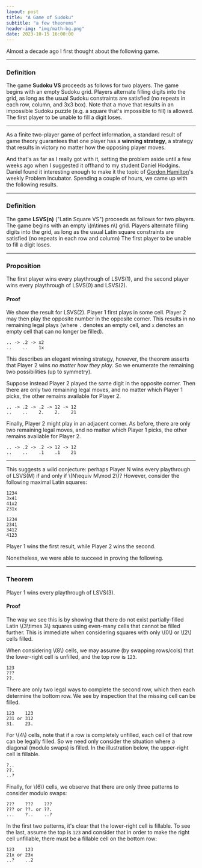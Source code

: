 ```yaml
---
layout: post
title: "A Game of Sudoku"
subtitle: "a few theorems"
header-img: "img/math-bg.png"
date: 2023-10-15 16:00:00
---
```


Almost a decade ago I first thought about the following game.

---

### Definition

The game **Sudoku VS** proceeds as follows for two players.
The game begins with an empty Sudoku grid. Players alternate
filling digits into the grid, as long as the usual Sudoku
constraints are satisfied (no repeats in each row, column,
and 3x3 box). Note that a move that results in an impossible
Sudoku puzzle (e.g. a square that's impossible to fill)
is allowed. The first player to be unable to fill a digit
loses.

---

As a finite two-player game of perfect information, a standard
result of game theory guarantees that one player has a
**winning strategy**, a strategy that results in victory no
matter how the opposing player moves.

And that's as far as I really got with it, setting the problem
aside until a few weeks ago when I suggested it offhand to
my student Daniel Hodgins. Daniel found it interesting enough
to make it the topic of
[Gordon Hamilton](2023-10-14-ams-sectional-session-notes.md)'s
weekly Problem Incubator. Spending a couple of hours, we
came up with the following results.

---

### Definition

The game **LSVS(n)** ("Latin Square VS") proceeds as follows
for two players. The game begins with an empty \\(n\times n\\) grid.
Players alternate
filling digits into the grid, as long as the usual Latin square
constraints are satisfied (no repeats in each row and column)
The first player to be unable to fill a digit
loses.

---

### Proposition

The first player wins every playthrough of LSVS(1), and the
second player wins every playthrough of LSVS(0) and LSVS(2).

#### Proof

We show the result for LSVS(2). Player 1 first plays in
some cell. Player 2 may then play the opposite number in
the opposite corner. This results in no remaining legal plays
(where `.` denotes an empty cell, and
 `x` denotes an empty cell that can no longer be filled).

```
.. -> .2 -> x2
..    ..    1x
```

This describes an elegant winning strategy, however, the theorem
asserts that Player 2 wins *no matter how they play*. So we enumerate
the remaining two possibilities (up to symmetry).

Suppose instead Player 2 played the same digit in the opposite
corner. Then there are only two remaining legal moves, and
no matter which Player 1 picks, the other remains available for
Player 2.

```
.. -> .2 -> .2 -> 12 -> 12
..    ..    2.    2.    21
```

Finally, Player 2 might play in an adjacent corner.
As before, there are only two remaining legal moves, and
no matter which Player 1 picks, the other remains available for
Player 2.

```
.. -> .2 -> .2 -> 12 -> 12
..    ..    .1    .1    21
```

---

This suggests a wild conjecture: perhaps Player N wins every
playthrough of LSVS(M) if and only if \\(N\equiv M\mod 2\\)? However, consider
the following maximal Latin squares:

```
1234
3x41
41x2
231x
```

```
1234
2341
3412
4123
```

Player 1 wins the first result, while Player 2 wins
the second.

Nonetheless, we were able to succeed in proving the following.

---

### Theorem

Player 1 wins every playthrough of LSVS(3).

#### Proof

The way we see this is by showing that there do
not exist partially-filled Latin \\(3\times 3\\)
squares using even-many cells that cannot be filled
further.
This is immediate when considering squares with only
\\(0\\) or \\(2\\) cells filled.

When considering \\(8\\) cells, we may assume (by
swapping rows/cols) that the lower-right cell
is unfilled, and the top row is `123`.

```
123
???
??.
```

There are only two legal ways to complete the second
row, which then each determine the bottom row. We
see by inspection that the missing cell can be filled.

```
123    123
231 or 312
31.    23.
```

For \\(4\\) cells, note that if a row is completely unfilled,
each cell of that row can be legally filled. So we need only
consider the situation where a diagonal (modulo swaps) is
filled. In the illustration below, the upper-right cell
is fillable.

```
?..
??.
..?
```

Finally, for \\(6\\) cells, we observe that there are only
three patterns to consider modulo swaps:

```
???    ???    ???
??? or ??. or ??.
...    ?..    ..?
```

In the first two patterns, it's clear that the lower-right
cell is fillable. To see the last, assume the top is `123`
and consider that in order to make the right cell unfillable,
there must be a fillable cell on the bottom row:

```
123    123
21x or 23x
..?    ..2
```
